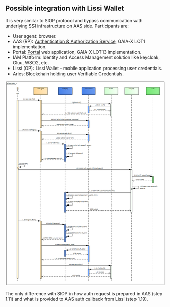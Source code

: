 ## Possible integration with Lissi Wallet


It is very similar to SIOP protocol and bypass communication with underlying SSI infrastructure on AAS side. Participants are:

- User agent: browser. 
- AAS (RP): [Authentication & Authorization Service](https://www.gxfs.eu/authentication-authorisation/), GAIA-X LOT1 implementation.
- Portal: [Portal](https://www.gxfs.eu/portal/) web application, GAIA-X LOT13 implementation.
- IAM Platform: Identity and Access Management solution like keycloak, Gluu, WSO2, etc. 
- Lissi (OP): Lissi Wallet - mobile application processing user credentials. 
- Aries: Blockchain holding user Verifiable Credentials.

![Lissi login](./images/lissi_login.png "Lissi login")



The only difference with SIOP in how auth request is prepared in AAS (step 1.11) and what is provided to AAS auth callback from Lissi (step 1.19).